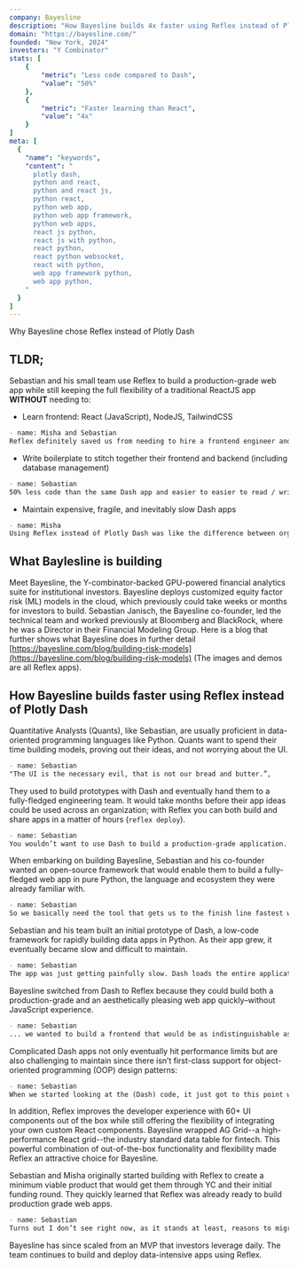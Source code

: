 ```yaml
---
company: Bayesline
description: "How Bayesline builds 4x faster using Reflex instead of Plotly Dash"
domain: "https://bayesline.com/"
founded: "New York, 2024"
investors: "Y Combinator"
stats: [
    {
        "metric": "Less code compared to Dash",
        "value": "50%"
    },
    {
        "metric": "Faster learning than React",
        "value": "4x"
    }
]
meta: [
  {
    "name": "keywords",
    "content": "
      plotly dash,
      python and react,
      python and react js,
      python react,
      python web app,
      python web app framework,
      python web apps,
      react js python,
      react js with python,
      react python,
      react python websocket,
      react with python,
      web app framework python,
      web app python,
    "
  }
]
---
```


Why Bayesline chose Reflex instead of Plotly Dash

## TLDR;

Sebastian and his small team use Reflex to build a production-grade web app while still keeping the full flexibility of a traditional ReactJS app **WITHOUT** needing to:

* Learn frontend: React (JavaScript), NodeJS, TailwindCSS

```md quote
- name: Misha and Sebastian
Reflex definitely saved us from needing to hire a frontend engineer and sped us up by 4x relative to learning React
```

* Write boilerplate to stitch together their frontend and backend (including database management)

```md quote
- name: Sebastian
50% less code than the same Dash app and easier to easier to read / write / maintain code compared to Dash
```

* Maintain expensive, fragile, and inevitably slow Dash apps

```md quote
- name: Misha
Using Reflex instead of Plotly Dash was like the difference between organized Legos and a plate of spaghetti
```

## What Baylesline is building

Meet Bayesline, the Y-combinator-backed GPU-powered financial analytics suite for institutional investors.
Bayesline deploys customized equity factor risk (ML) models in the cloud, which previously could take weeks or months for investors to build.
Sebastian Janisch, the Bayesline co-founder, led the technical team and worked previously at Bloomberg and BlackRock, where he was a Director in their Financial Modeling Group.
Here is a blog that further shows what Bayesline does in further detail [https://bayesline.com/blog/building-risk-models](https://bayesline.com/blog/building-risk-models) (The images and demos are all Reflex apps).

## How Bayesline builds faster using Reflex instead of Plotly Dash

Quantitative Analysts (Quants), like Sebastian, are usually proficient in data-oriented programming languages like Python.
Quants want to spend their time building models, proving out their ideas, and not worrying about the UI.

```md quote
- name: Sebastian
"The UI is the necessary evil, that is not our bread and butter.”,
```

They used to build prototypes with Dash and eventually hand them to a fully-fledged engineering team.
It would take months before their app ideas could be used across an organization; with Reflex you can both build and share apps in a matter of hours (`reflex deploy`).

```md quote
- name: Sebastian
You wouldn’t want to use Dash to build a production-grade application. It’s a prototyping tool. Usually, a UX and engineering team would re-implement everything from scratch. It will take six months for anyone to get hands on it, but we want this now.
```

When embarking on building Bayesline, Sebastian and his co-founder wanted an open-source framework that would enable them to build a fully-fledged web app in pure Python, the language and ecosystem they were already familiar with.

```md quote
- name: Sebastian
So we basically need the tool that gets us to the finish line fastest without having to learn (a new framework) and without a super steep learning curve.
```

Sebastian and his team built an initial prototype of Dash, a low-code framework for rapidly building data apps in Python.
As their app grew, it eventually became slow and difficult to maintain.

```md quote
- name: Sebastian
The app was just getting painfully slow. Dash loads the entire application, the entire dom of every single page...by definition, almost as the application gets bigger, the performance will just grind, will go down.
```

Bayesline switched from Dash to Reflex because they could build both a production-grade and an aesthetically pleasing web app quickly–without JavaScript experience.

```md quote
- name: Sebastian
... we wanted to build a frontend that would be as indistinguishable as possible from one built by professional frontend developers.
```

Complicated Dash apps not only eventually hit performance limits but are also challenging to maintain since there isn’t first-class support for object-oriented programming (OOP) design patterns:

```md quote
- name: Sebastian
When we started looking at the (Dash) code, it just got to this point where you’re scared of it because there is no object-oriented notion; the code just turns into an enormous mess because you just have this huge collection of functions.
```

In addition, Reflex improves the developer experience with 60+ UI components out of the box while still offering the flexibility of integrating your own custom React components.
Bayesline wrapped AG Grid--a high-performance React grid--the industry standard data table for fintech.
This powerful combination of out-of-the-box functionality and flexibility made Reflex an attractive choice for Bayesline.

Sebastian and Misha originally started building with Reflex to create a minimum viable product that would get them through YC and their initial funding round.
They quickly learned that Reflex was already ready to build production grade web apps.

```md quote
- name: Sebastian
Turns out I don’t see right now, as it stands at least, reasons to migrate from Reflex to somewhere else.
```

Bayesline has since scaled from an MVP that investors leverage daily.
The team continues to build and deploy data-intensive apps using Reflex.
